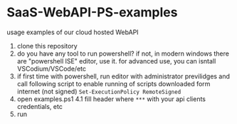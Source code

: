 # SaaS-WebAPI-PS-examples
usage examples of our cloud hosted WebAPI

1. clone this repository
2. do you have any tool to run powershell? if not, in modern windows there are "powershell ISE" editor, use it. for advanced use, you can isntall VSCodium/VSCode/etc
3. if first time with powershell, run editor with administrator previlidges and call following script to enable running of scripts downloaded form internet (not signed)
`Set-ExecutionPolicy RemoteSigned`
4. open examples.ps1
4.1 fill header where `***` with your api clients credentials, etc
5. run
